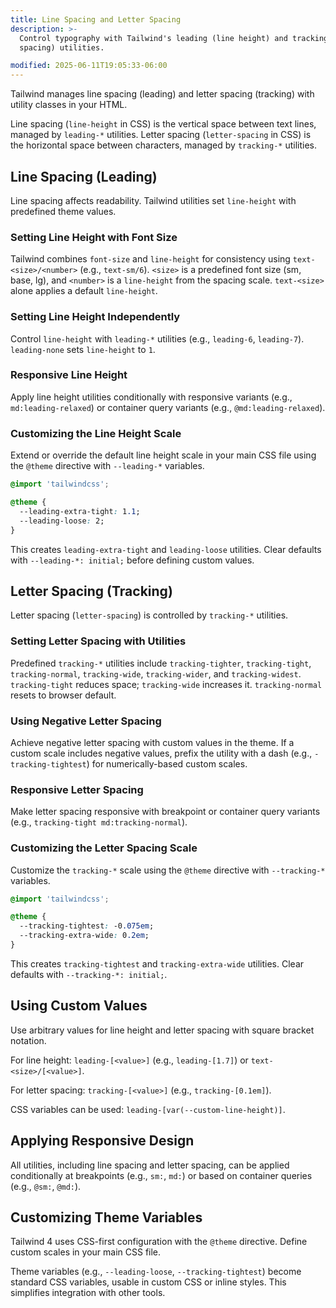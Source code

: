 ```yaml
---
title: Line Spacing and Letter Spacing
description: >-
  Control typography with Tailwind's leading (line height) and tracking (letter
  spacing) utilities.

modified: 2025-06-11T19:05:33-06:00
---
```


Tailwind manages line spacing (leading) and letter spacing (tracking) with utility classes in your HTML.

Line spacing (`line-height` in CSS) is the vertical space between text lines, managed by `leading-*` utilities. Letter spacing (`letter-spacing` in CSS) is the horizontal space between characters, managed by `tracking-*` utilities.

## Line Spacing (Leading)

Line spacing affects readability. Tailwind utilities set `line-height` with predefined theme values.

### Setting Line Height with Font Size

Tailwind combines `font-size` and `line-height` for consistency using `text-<size>/<number>` (e.g., `text-sm/6`). `<size>` is a predefined font size (sm, base, lg), and `<number>` is a `line-height` from the spacing scale. `text-<size>` alone applies a default `line-height`.

### Setting Line Height Independently

Control `line-height` with `leading-*` utilities (e.g., `leading-6`, `leading-7`). `leading-none` sets `line-height` to `1`.

### Responsive Line Height

Apply line height utilities conditionally with responsive variants (e.g., `md:leading-relaxed`) or container query variants (e.g., `@md:leading-relaxed`).

### Customizing the Line Height Scale

Extend or override the default line height scale in your main CSS file using the `@theme` directive with `--leading-*` variables.

```css
@import 'tailwindcss';

@theme {
  --leading-extra-tight: 1.1;
  --leading-loose: 2;
}
```

This creates `leading-extra-tight` and `leading-loose` utilities. Clear defaults with `--leading-*: initial;` before defining custom values.

## Letter Spacing (Tracking)

Letter spacing (`letter-spacing`) is controlled by `tracking-*` utilities.

### Setting Letter Spacing with Utilities

Predefined `tracking-*` utilities include `tracking-tighter`, `tracking-tight`, `tracking-normal`, `tracking-wide`, `tracking-wider`, and `tracking-widest`. `tracking-tight` reduces space; `tracking-wide` increases it. `tracking-normal` resets to browser default.

### Using Negative Letter Spacing

Achieve negative letter spacing with custom values in the theme. If a custom scale includes negative values, prefix the utility with a dash (e.g., `-tracking-tightest`) for numerically-based custom scales.

### Responsive Letter Spacing

Make letter spacing responsive with breakpoint or container query variants (e.g., `tracking-tight md:tracking-normal`).

### Customizing the Letter Spacing Scale

Customize the `tracking-*` scale using the `@theme` directive with `--tracking-*` variables.

```css
@import 'tailwindcss';

@theme {
  --tracking-tightest: -0.075em;
  --tracking-extra-wide: 0.2em;
}
```

This creates `tracking-tightest` and `tracking-extra-wide` utilities. Clear defaults with `--tracking-*: initial;`.

## Using Custom Values

Use arbitrary values for line height and letter spacing with square bracket notation.

For line height: `leading-[<value>]` (e.g., `leading-[1.7]`) or `text-<size>/[<value>]`.

For letter spacing: `tracking-[<value>]` (e.g., `tracking-[0.1em]`).

CSS variables can be used: `leading-[var(--custom-line-height)]`.

## Applying Responsive Design

All utilities, including line spacing and letter spacing, can be applied conditionally at breakpoints (e.g., `sm:`, `md:`) or based on container queries (e.g., `@sm:`, `@md:`).

## Customizing Theme Variables

Tailwind 4 uses CSS-first configuration with the `@theme` directive. Define custom scales in your main CSS file.

Theme variables (e.g., `--leading-loose`, `--tracking-tightest`) become standard CSS variables, usable in custom CSS or inline styles. This simplifies integration with other tools.

